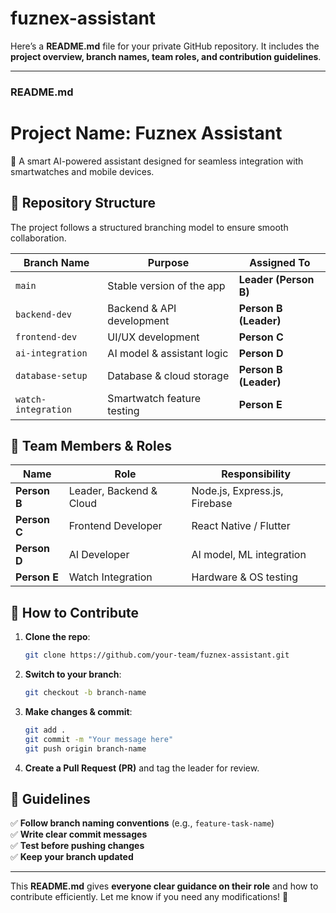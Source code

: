 # fuznex-assistant
Here’s a **README.md** file for your private GitHub repository. It includes the **project overview, branch names, team roles, and contribution guidelines**.  

---

### **README.md**  

# **Project Name: Fuznex Assistant**  
🚀 A smart AI-powered assistant designed for seamless integration with smartwatches and mobile devices.  

## **📁 Repository Structure**  
The project follows a structured branching model to ensure smooth collaboration.  

| **Branch Name**     | **Purpose**                  | **Assigned To**  |  
|---------------------|-----------------------------|-----------------|  
| `main`             | Stable version of the app    | **Leader (Person B)** |  
| `backend-dev`      | Backend & API development   | **Person B (Leader)** |  
| `frontend-dev`     | UI/UX development           | **Person C** |  
| `ai-integration`   | AI model & assistant logic  | **Person D** |  
| `database-setup`   | Database & cloud storage    | **Person B (Leader)** |  
| `watch-integration`| Smartwatch feature testing  | **Person E** |  

## **👥 Team Members & Roles**  

| **Name**       | **Role**                 | **Responsibility** |  
|---------------|-------------------------|------------------|  
| **Person B**  | Leader, Backend & Cloud  | Node.js, Express.js, Firebase |  
| **Person C**  | Frontend Developer       | React Native / Flutter |  
| **Person D**  | AI Developer             | AI model, ML integration |  
| **Person E**  | Watch Integration        | Hardware & OS testing |  

## **🚀 How to Contribute**  
1. **Clone the repo**:  
   ```bash
   git clone https://github.com/your-team/fuznex-assistant.git  
   ```  
2. **Switch to your branch**:  
   ```bash
   git checkout -b branch-name  
   ```  
3. **Make changes & commit**:  
   ```bash
   git add .  
   git commit -m "Your message here"  
   git push origin branch-name  
   ```  
4. **Create a Pull Request (PR)** and tag the leader for review.  

## **📝 Guidelines**  
✅ **Follow branch naming conventions** (e.g., `feature-task-name`)  
✅ **Write clear commit messages**  
✅ **Test before pushing changes**  
✅ **Keep your branch updated**  

---

This **README.md** gives **everyone clear guidance on their role** and how to contribute efficiently. Let me know if you need any modifications! 🚀

